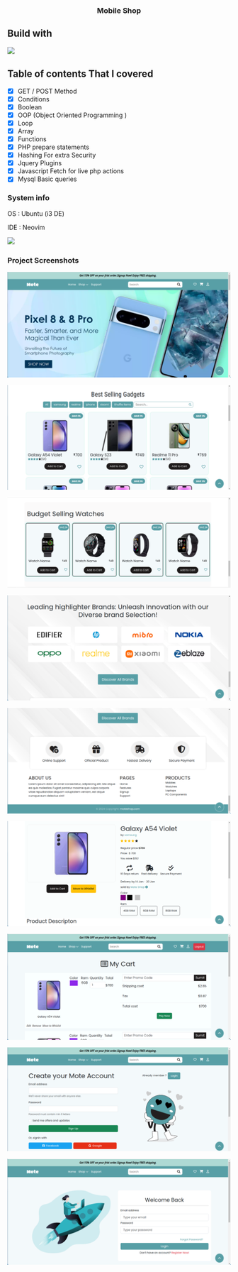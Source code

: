 <h3 align="center">Mobile Shop</h3>

##  Build with
<p align="left">
  <a href="https://skillicons.dev">
    <img src="https://skillicons.dev/icons?i=html,css,bootstrap,jquery,php" />
  </a>
</p>

## Table of contents That I covered

- [x] GET / POST Method
- [x] Conditions
- [x] Boolean
- [x] OOP (Object Oriented Programming )
- [x] Loop
- [x] Array
- [x] Functions
- [x] PHP prepare statements
- [x] Hashing For extra Security
- [x] Jquery Plugins
- [x] Javascript Fetch for live php actions
- [x] Mysql Basic queries  

###  System info 
<p> OS  : Ubuntu (i3 DE)</p>
<p> IDE : Neovim</p>
<p align="left">
  <a href="https://skillicons.dev">
    <img src="https://skillicons.dev/icons?i=linux,neovim" />
  </a>
</p>


### Project Screenshots
![Page 1](https://github.com/tonmoy998/Mobile-Shop/blob/main/screenshots/page1.png)

![Page 2](https://github.com/tonmoy998/Mobile-Shop/blob/main/screenshots/page2.png)

![Page 3](https://github.com/tonmoy998/Mobile-Shop/blob/main/screenshots/page3.png)

![Page 4](https://github.com/tonmoy998/Mobile-Shop/blob/main/screenshots/page4.png)

![Page 5](https://github.com/tonmoy998/Mobile-Shop/blob/main/screenshots/page5.png)

![Product](https://github.com/tonmoy998/Mobile-Shop/blob/main/screenshots/product.png)

![Cart](https://github.com/tonmoy998/Mobile-Shop/blob/main/screenshots/cart.png)

![Signup](https://github.com/tonmoy998/Mobile-Shop/blob/main/screenshots/signup.png)

![Login](https://github.com/tonmoy998/Mobile-Shop/blob/main/screenshots/login.png)
